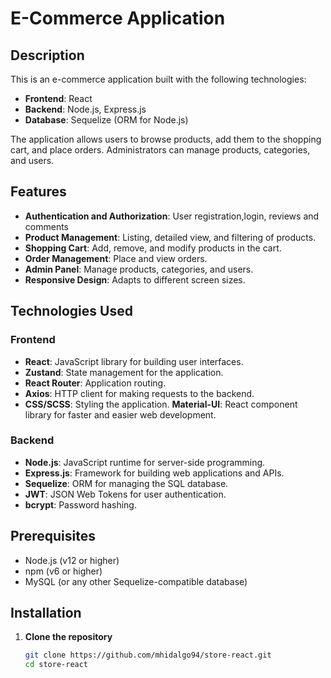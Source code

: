 # E-Commerce Application

## Description

This is an e-commerce application built with the following technologies:

- **Frontend**: React
- **Backend**: Node.js, Express.js
- **Database**: Sequelize (ORM for Node.js)

The application allows users to browse products, add them to the shopping cart, and place orders. Administrators can manage products, categories, and users.

## Features

- **Authentication and Authorization**: User registration,login, reviews and comments
- **Product Management**: Listing, detailed view, and filtering of products.
- **Shopping Cart**: Add, remove, and modify products in the cart.
- **Order Management**: Place and view orders.
- **Admin Panel**: Manage products, categories, and users.
- **Responsive Design**: Adapts to different screen sizes.

## Technologies Used

### Frontend

- **React**: JavaScript library for building user interfaces.
- **Zustand**: State management for the application.
- **React Router**: Application routing.
- **Axios**: HTTP client for making requests to the backend.
- **CSS/SCSS**: Styling the application.
**Material-UI**: React component library for faster and easier web development.

### Backend

- **Node.js**: JavaScript runtime for server-side programming.
- **Express.js**: Framework for building web applications and APIs.
- **Sequelize**: ORM for managing the SQL database.
- **JWT**: JSON Web Tokens for user authentication.
- **bcrypt**: Password hashing.



## Prerequisites

- Node.js (v12 or higher)
- npm (v6 or higher)
- MySQL (or any other Sequelize-compatible database)

## Installation

1. **Clone the repository**

   ```bash
   git clone https://github.com/mhidalgo94/store-react.git
   cd store-react
